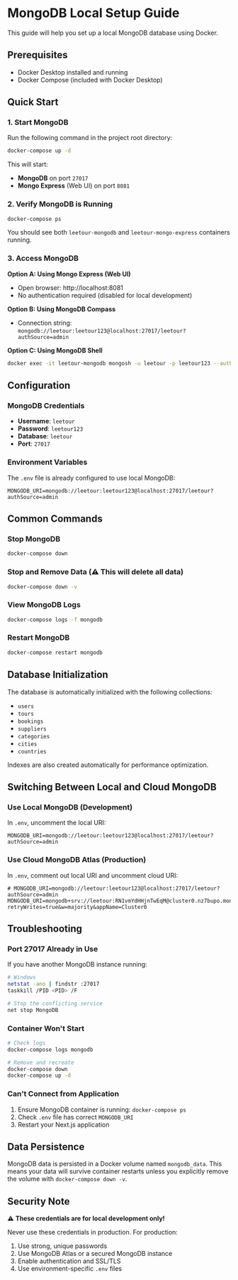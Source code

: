 # MongoDB Local Setup Guide

This guide will help you set up a local MongoDB database using Docker.

## Prerequisites

- Docker Desktop installed and running
- Docker Compose (included with Docker Desktop)

## Quick Start

### 1. Start MongoDB

Run the following command in the project root directory:

```bash
docker-compose up -d
```

This will start:
- **MongoDB** on port `27017`
- **Mongo Express** (Web UI) on port `8081`

### 2. Verify MongoDB is Running

```bash
docker-compose ps
```

You should see both `leetour-mongodb` and `leetour-mongo-express` containers running.

### 3. Access MongoDB

**Option A: Using Mongo Express (Web UI)**
- Open browser: http://localhost:8081
- No authentication required (disabled for local development)

**Option B: Using MongoDB Compass**
- Connection string: `mongodb://leetour:leetour123@localhost:27017/leetour?authSource=admin`

**Option C: Using MongoDB Shell**
```bash
docker exec -it leetour-mongodb mongosh -u leetour -p leetour123 --authenticationDatabase admin
```

## Configuration

### MongoDB Credentials
- **Username**: `leetour`
- **Password**: `leetour123`
- **Database**: `leetour`
- **Port**: `27017`

### Environment Variables

The `.env` file is already configured to use local MongoDB:

```
MONGODB_URI=mongodb://leetour:leetour123@localhost:27017/leetour?authSource=admin
```

## Common Commands

### Stop MongoDB
```bash
docker-compose down
```

### Stop and Remove Data (⚠️ This will delete all data)
```bash
docker-compose down -v
```

### View MongoDB Logs
```bash
docker-compose logs -f mongodb
```

### Restart MongoDB
```bash
docker-compose restart mongodb
```

## Database Initialization

The database is automatically initialized with the following collections:
- `users`
- `tours`
- `bookings`
- `suppliers`
- `categories`
- `cities`
- `countries`

Indexes are also created automatically for performance optimization.

## Switching Between Local and Cloud MongoDB

### Use Local MongoDB (Development)
In `.env`, uncomment the local URI:
```
MONGODB_URI=mongodb://leetour:leetour123@localhost:27017/leetour?authSource=admin
```

### Use Cloud MongoDB Atlas (Production)
In `.env`, comment out local URI and uncomment cloud URI:
```
# MONGODB_URI=mongodb://leetour:leetour123@localhost:27017/leetour?authSource=admin
MONGODB_URI=mongodb+srv://leetour:RN1vmYdHHjnTwEqM@cluster0.nz7bupo.mongodb.net/leetour?retryWrites=true&w=majority&appName=Cluster0
```

## Troubleshooting

### Port 27017 Already in Use
If you have another MongoDB instance running:
```bash
# Windows
netstat -ano | findstr :27017
taskkill /PID <PID> /F

# Stop the conflicting service
net stop MongoDB
```

### Container Won't Start
```bash
# Check logs
docker-compose logs mongodb

# Remove and recreate
docker-compose down
docker-compose up -d
```

### Can't Connect from Application
1. Ensure MongoDB container is running: `docker-compose ps`
2. Check `.env` file has correct `MONGODB_URI`
3. Restart your Next.js application

## Data Persistence

MongoDB data is persisted in a Docker volume named `mongodb_data`. This means your data will survive container restarts unless you explicitly remove the volume with `docker-compose down -v`.

## Security Note

⚠️ **These credentials are for local development only!**

Never use these credentials in production. For production:
1. Use strong, unique passwords
2. Use MongoDB Atlas or a secured MongoDB instance
3. Enable authentication and SSL/TLS
4. Use environment-specific `.env` files
